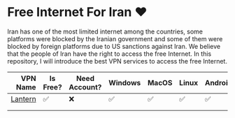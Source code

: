 # Free Internet For Iran ❤️ 

Iran has one of the most limited internet among the countries, some platforms were blocked by the Iranian government and some of them were blocked by foreign platforms due to US sanctions against Iran. We believe that the people of Iran have the right to access the free Internet. In this repository, I will introduce the best VPN services to access the free Internet.

|                   **VPN Name** | **Is Free?** | **Need Account?** | **Windows** | **MacOS** | **Linux** | **Android** | **iOS** | **Download**                            |
|-------------------------------:|--------------|-------------------|-------------|-----------|-----------|-------------|---------|-----------------------------------------|
| [Lantern](https://lantern.io/) |✅|❌|✅|✅|✅|✅|✅| [Download](https://lantern.io/download) |
|                                |              |                   |             |           |           |             |         |                                         |
|                                |              |                   |             |           |           |             |         |                                         |
